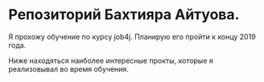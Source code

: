 # Репозиторий Бахтияра Айтуова.

Я прохожу обучение по курсу job4j. Планирую его пройти к концу 2019 года.

Ниже находяться наиболее интересные прокты, которые я реализовывал во время обучения.